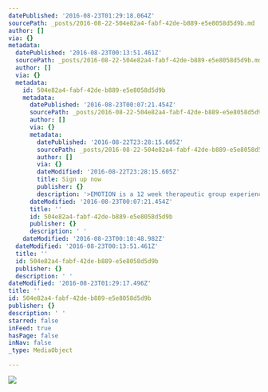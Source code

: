 ```yaml
---
datePublished: '2016-08-23T01:29:18.064Z'
sourcePath: _posts/2016-08-22-504e82a4-fabf-42de-b889-e5e8058d5d9b.md
author: []
via: {}
metadata:
  datePublished: '2016-08-23T00:13:51.461Z'
  sourcePath: _posts/2016-08-22-504e82a4-fabf-42de-b889-e5e8058d5d9b.md
  author: []
  via: {}
  metadata:
    id: 504e82a4-fabf-42de-b889-e5e8058d5d9b
    metadata:
      datePublished: '2016-08-23T00:07:21.454Z'
      sourcePath: _posts/2016-08-22-504e82a4-fabf-42de-b889-e5e8058d5d9b.md
      author: []
      via: {}
      metadata:
        datePublished: '2016-08-22T23:28:15.605Z'
        sourcePath: _posts/2016-08-22-504e82a4-fabf-42de-b889-e5e8058d5d9b.md
        author: []
        via: {}
        dateModified: '2016-08-22T23:28:15.605Z'
        title: Sign up now
        publisher: {}
        description: '>EMOTION is a 12 week therapeutic group experience '
      dateModified: '2016-08-23T00:07:21.454Z'
      title: ''
      id: 504e82a4-fabf-42de-b889-e5e8058d5d9b
      publisher: {}
      description: ' '
    dateModified: '2016-08-23T00:10:48.982Z'
  dateModified: '2016-08-23T00:13:51.461Z'
  title: ''
  id: 504e82a4-fabf-42de-b889-e5e8058d5d9b
  publisher: {}
  description: ' '
dateModified: '2016-08-23T01:29:17.496Z'
title: ''
id: 504e82a4-fabf-42de-b889-e5e8058d5d9b
publisher: {}
description: ' '
starred: false
inFeed: true
hasPage: false
inNav: false
_type: MediaObject

---
```

![ ](https://the-grid-user-content.s3-us-west-2.amazonaws.com/6ae24f76-7dd0-486c-b859-7c254816f64c.jpg)